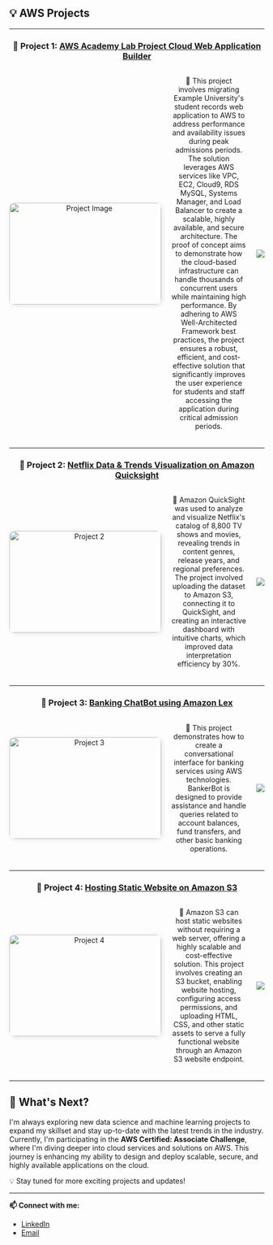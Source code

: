 ## 💡 AWS Projects

---

<div align="center">

### 🌟 Project 1: [AWS Academy Lab Project Cloud Web Application Builder](https://github.com/Sowmya74/AWS-Academy-Lab-Project-Cloud-Web-Application-Builder)
<div style="display: flex; align-items: center; gap: 20px; margin-bottom: 20px;">
  <a href="https://github.com/Sowmya74/AWS-Academy-Lab-Project-Cloud-Web-Application-Builder">
    <img src="https://github.com/Sowmya74/AWS_Projects/blob/0e12208aa2abdeeb9a9c545cade641a2b2193477/Images/webapp_cloud.jpg" alt="Project Image" style="border-radius: 10px; box-shadow: 2px 2px 10px rgba(0, 0, 0, 0.1);" width="300" height="200"/>
  </a>
  <p>
    📄 This project involves migrating Example University's student records web application to AWS to address performance and availability issues during peak admissions periods. The solution leverages AWS services like VPC, EC2, Cloud9, RDS MySQL, Systems Manager, and Load Balancer to create a scalable, highly available, and secure architecture. The proof of concept aims to demonstrate how the cloud-based infrastructure can handle thousands of concurrent users while maintaining high performance. By adhering to AWS Well-Architected Framework best practices, the project ensures a robust, efficient, and cost-effective solution that significantly improves the user experience for students and staff accessing the application during critical admission periods.
  </p>
  <a href="https://github.com/Sowmya74/AWS-Academy-Lab-Project-Cloud-Web-Application-Builder">
    <img src="https://img.shields.io/badge/View%20Repository-100000?style=for-the-badge&logo=github&logoColor=white&labelColor=black&color=black">
  </a>
</div>

---

### 🌟 Project 2: [Netflix Data & Trends Visualization on Amazon Quicksight](https://github.com/Sowmya74/AWS_Projects/tree/0e12208aa2abdeeb9a9c545cade641a2b2193477/Netflix%20Data%20%26%20Trends%20Visualization%20on%20Amazon%20Quicksight)
<div style="display: flex; align-items: center; gap: 20px; margin-bottom: 20px;">
  <a href="https://github.com/Sowmya74/AWS_Projects/tree/0e12208aa2abdeeb9a9c545cade641a2b2193477/Netflix%20Data%20%26%20Trends%20Visualization%20on%20Amazon%20Quicksight">
    <img src="https://github.com/Sowmya74/AWS_Projects/blob/0e12208aa2abdeeb9a9c545cade641a2b2193477/Images/data_visualization.png" alt="Project 2" style="border-radius: 10px; box-shadow: 2px 2px 10px rgba(0, 0, 0, 0.1);" width="300" height="200"/>
  </a>
  <p>
    📄 Amazon QuickSight was used to analyze and visualize Netflix's catalog of 8,800 TV shows and movies, revealing trends in content genres, release years, and regional preferences. The project involved uploading the dataset to Amazon S3, connecting it to QuickSight, and creating an interactive dashboard with intuitive charts, which improved data interpretation efficiency by 30%.
  </p>
  <a href="https://github.com/Sowmya74/AWS_Projects/tree/0e12208aa2abdeeb9a9c545cade641a2b2193477/Netflix%20Data%20%26%20Trends%20Visualization%20on%20Amazon%20Quicksight">
    <img src="https://img.shields.io/badge/View%20Repository-100000?style=for-the-badge&logo=github&logoColor=white&labelColor=black&color=black">
  </a>
</div>

---

### 🌟 Project 3: [Banking ChatBot using Amazon Lex](https://github.com/Sowmya74/Banking_ChatBot_using_Amazon_Lex)
<div style="display: flex; align-items: center; gap: 20px; margin-bottom: 20px;">
  <a href="https://github.com/Sowmya74/Banking_ChatBot_using_Amazon_Lex">
    <img src="https://github.com/Sowmya74/AWS_Projects/blob/0e12208aa2abdeeb9a9c545cade641a2b2193477/Images/Bank_Chatbot.png" alt="Project 3" style="border-radius: 10px; box-shadow: 2px 2px 10px rgba(0, 0, 0, 0.1);" width="300" height="200"/>
  </a>
  <p>
    📄 This project demonstrates how to create a conversational interface for banking services using AWS technologies. BankerBot is designed to provide assistance and handle queries related to account balances, fund transfers, and other basic banking operations.
  </p>
  <a href="https://github.com/Sowmya74/Banking_ChatBot_using_Amazon_Lex">
    <img src="https://img.shields.io/badge/View%20Repository-100000?style=for-the-badge&logo=github&logoColor=white&labelColor=black&color=black">
  </a>
</div>

---

### 🌟 Project 4: [Hosting Static Website on Amazon S3](https://github.com/Sowmya74/AWS_Projects/blob/0e12208aa2abdeeb9a9c545cade641a2b2193477/Hosting%20a%20static%20website%20on%20Amazon%20S3.pdf)
<div style="display: flex; align-items: center; gap: 20px; margin-bottom: 20px;">
  <a href="https://github.com/Sowmya74/AWS_Projects/blob/0e12208aa2abdeeb9a9c545cade641a2b2193477/Hosting%20a%20static%20website%20on%20Amazon%20S3.pdf">
    <img src="https://github.com/Sowmya74/AWS_Projects/blob/0e12208aa2abdeeb9a9c545cade641a2b2193477/Images/Static_page.png" alt="Project 4" style="border-radius: 10px; box-shadow: 2px 2px 10px rgba(0, 0, 0, 0.1);" width="300" height="200"/>
  </a>
  <p>
    📄 Amazon S3 can host static websites without requiring a web server, offering a highly scalable and cost-effective solution. This project involves creating an S3 bucket, enabling website hosting, configuring access permissions, and uploading HTML, CSS, and other static assets to serve a fully functional website through an Amazon S3 website endpoint.
  </p>
  <a href="https://github.com/Sowmya74/AWS_Projects/blob/0e12208aa2abdeeb9a9c545cade641a2b2193477/Hosting%20a%20static%20website%20on%20Amazon%20S3.pdf">
    <img src="https://img.shields.io/badge/View%20Repository-100000?style=for-the-badge&logo=github&logoColor=white&labelColor=black&color=black">
  </a>
</div>

</div>

---

## 🚀 What's Next?

I'm always exploring new data science and machine learning projects to expand my skillset and stay up-to-date with the latest trends in the industry. Currently, I'm participating in the **AWS Certified: Associate Challenge**, where I'm diving deeper into cloud services and solutions on AWS. This journey is enhancing my ability to design and deploy scalable, secure, and highly available applications on the cloud.

💡 Stay tuned for more exciting projects and updates!

---

**📫 Connect with me:**

- [LinkedIn](https://www.linkedin.com/in/sowmya-vara/)
- [Email](mailto:sowmyavara26@gmail.com)
